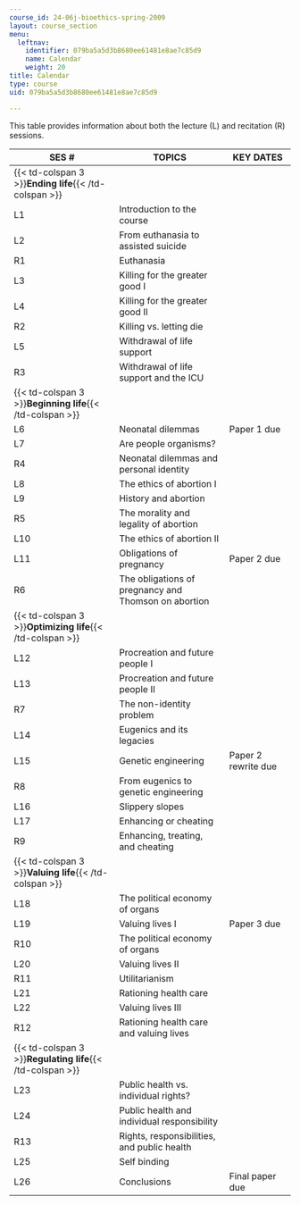 ```yaml
---
course_id: 24-06j-bioethics-spring-2009
layout: course_section
menu:
  leftnav:
    identifier: 079ba5a5d3b8680ee61481e8ae7c85d9
    name: Calendar
    weight: 20
title: Calendar
type: course
uid: 079ba5a5d3b8680ee61481e8ae7c85d9

---
```


This table provides information about both the lecture (L) and recitation (R) sessions.

| SES # | TOPICS | KEY DATES |
| --- | --- | --- |
| {{< td-colspan 3 >}}**Ending life**{{< /td-colspan >}} |||
| L1 | Introduction to the course | &nbsp; |
| L2 | From euthanasia to assisted suicide | &nbsp; |
| R1 | Euthanasia | &nbsp; |
| L3 | Killing for the greater good I | &nbsp; |
| L4 | Killing for the greater good II | &nbsp; |
| R2 | Killing vs. letting die | &nbsp; |
| L5 | Withdrawal of life support | &nbsp; |
| R3 | Withdrawal of life support and the ICU | &nbsp; |
| {{< td-colspan 3 >}}**Beginning life**{{< /td-colspan >}} |||
| L6 | Neonatal dilemmas | Paper 1 due |
| L7 | Are people organisms? | &nbsp; |
| R4 | Neonatal dilemmas and personal identity | &nbsp; |
| L8 | The ethics of abortion I | &nbsp; |
| L9 | History and abortion | &nbsp; |
| R5 | The morality and legality of abortion | &nbsp; |
| L10 | The ethics of abortion II | &nbsp; |
| L11 | Obligations of pregnancy | Paper 2 due |
| R6 | The obligations of pregnancy and Thomson on abortion | &nbsp; |
| {{< td-colspan 3 >}}**Optimizing life**{{< /td-colspan >}} |||
| L12 | Procreation and future people I | &nbsp; |
| L13 | Procreation and future people II | &nbsp; |
| R7 | The non-identity problem | &nbsp; |
| L14 | Eugenics and its legacies | &nbsp; |
| L15 | Genetic engineering | Paper 2 rewrite due |
| R8 | From eugenics to genetic engineering | &nbsp; |
| L16 | Slippery slopes | &nbsp; |
| L17 | Enhancing or cheating | &nbsp; |
| R9 | Enhancing, treating, and cheating | &nbsp; |
| {{< td-colspan 3 >}}**Valuing life**{{< /td-colspan >}} |||
| L18 | The political economy of organs | &nbsp; |
| L19 | Valuing lives I | Paper 3 due |
| R10 | The political economy of organs | &nbsp; |
| L20 | Valuing lives II | &nbsp; |
| R11 | Utilitarianism | &nbsp; |
| L21 | Rationing health care | &nbsp; |
| L22 | Valuing lives III | &nbsp; |
| R12 | Rationing health care and valuing lives | &nbsp; |
| {{< td-colspan 3 >}}**Regulating life**{{< /td-colspan >}} |||
| L23 | Public health vs. individual rights? | &nbsp; |
| L24 | Public health and individual responsibility | &nbsp; |
| R13 | Rights, responsibilities, and public health | &nbsp; |
| L25 | Self binding | &nbsp; |
| L26 | Conclusions | Final paper due